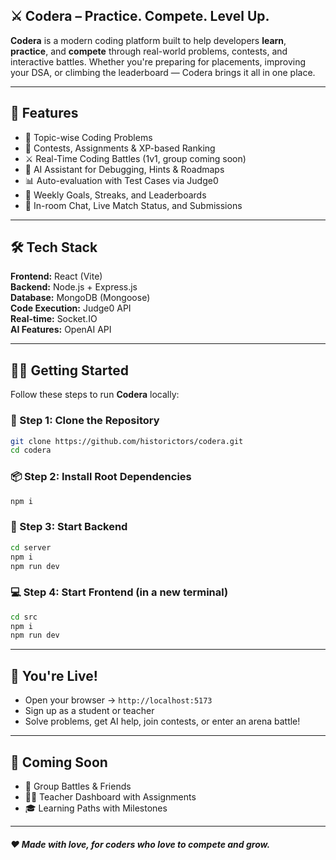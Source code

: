 
## ⚔️ Codera – Practice. Compete. Level Up.

**Codera** is a modern coding platform built to help developers **learn**, **practice**, and **compete** through real-world problems, contests, and interactive battles. Whether you're preparing for placements, improving your DSA, or climbing the leaderboard — Codera brings it all in one place.

---

## 🚀 Features

- 🧠 Topic-wise Coding Problems  
- 🧩 Contests, Assignments & XP-based Ranking  
- ⚔️ Real-Time Coding Battles (1v1, group coming soon)  
- 🤖 AI Assistant for Debugging, Hints & Roadmaps  
- 📊 Auto-evaluation with Test Cases via Judge0  
- 🎯 Weekly Goals, Streaks, and Leaderboards  
- 🧾 In-room Chat, Live Match Status, and Submissions  

---

## 🛠 Tech Stack

**Frontend:** React (Vite)  
**Backend:** Node.js + Express.js  
**Database:** MongoDB (Mongoose)  
**Code Execution:** Judge0 API  
**Real-time:** Socket.IO  
**AI Features:** OpenAI API

---

## 🧑‍💻 Getting Started

Follow these steps to run **Codera** locally:

### 🔗 Step 1: Clone the Repository

```bash
git clone https://github.com/historictors/codera.git
cd codera
````

### 📦 Step 2: Install Root Dependencies

```bash
npm i
```

### 🧠 Step 3: Start Backend

```bash
cd server
npm i
npm run dev
```

### 💻 Step 4: Start Frontend (in a **new terminal**)

```bash
cd src
npm i
npm run dev
```

---

## 🚀 You're Live!

* Open your browser → `http://localhost:5173`
* Sign up as a student or teacher
* Solve problems, get AI help, join contests, or enter an arena battle!

---

## 🌱 Coming Soon

* 👥 Group Battles & Friends
* 🧑‍🏫 Teacher Dashboard with Assignments
* 🎓 Learning Paths with Milestones

---

##### ❤️ Made with love, for coders who love to compete and grow.




